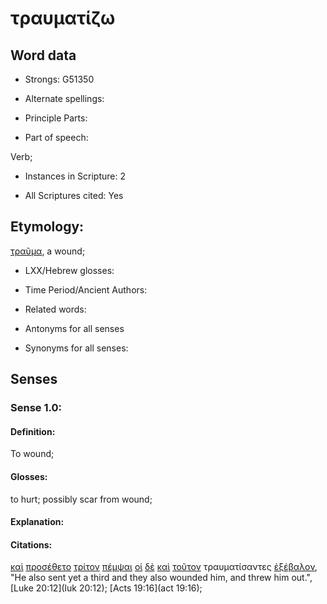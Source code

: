# τραυματίζω

<!-- Status: S2=NeedsReview -->
<!-- Lexica used for edits: BDAG, FFM, LN, A-S -->

## Word data

* Strongs: G51350

* Alternate spellings:

* Principle Parts: 

* Part of speech: 

Verb;

* Instances in Scripture: 2

* All Scriptures cited: Yes

## Etymology: 

[τραῦμα](../G51340/01.md), a wound;

* LXX/Hebrew glosses: 

* Time Period/Ancient Authors: 

* Related words: 

* Antonyms for all senses

* Synonyms for all senses: 

## Senses 

### Sense 1.0:

#### Definition: 

To wound;

#### Glosses:

to hurt; possibly scar from wound;

#### Explanation:

#### Citations:

[καὶ](../G25320/01.md) [προσέθετο](../G43690/01.md) [τρίτον](../G51540/01.md) [πέμψαι](../G39920/01.md) [οἱ](../G35880/01.md) [δὲ](../G11610/01.md) [καὶ](../G25320/01.md) [τοῦτον](../G37780/01.md) τραυματίσαντες [ἐξέβαλον](../G15440/01.md), 
"He also sent yet a third and they also wounded him, and threw him out.", 
[Luke 20:12](luk 20:12);  [Acts 19:16](act 19:16);
